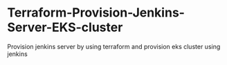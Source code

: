 # Terraform-Provision-Jenkins-Server-EKS-cluster
Provision jenkins server by using terraform and provision eks cluster using jenkins 
